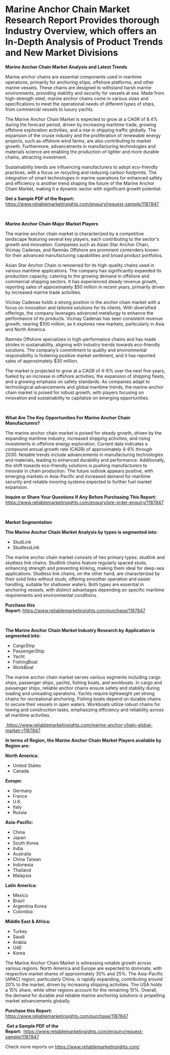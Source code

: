 <p><h1>Marine Anchor Chain Market Research Report Provides thorough Industry Overview, which offers an In-Depth Analysis of Product Trends and New Market Divisions</h1></p><p><strong>Marine Anchor Chain Market Analysis and Latest Trends</strong></p>
<p><p>Marine anchor chains are essential components used in maritime operations, primarily for anchoring ships, offshore platforms, and other marine vessels. These chains are designed to withstand harsh marine environments, providing stability and security for vessels at sea. Made from high-strength steel, marine anchor chains come in various sizes and specifications to meet the operational needs of different types of ships, from commercial vessels to luxury yachts.</p><p>The Marine Anchor Chain Market is expected to grow at a CAGR of 8.4% during the forecast period, driven by increasing maritime trade, growing offshore exploration activities, and a rise in shipping traffic globally. The expansion of the cruise industry and the proliferation of renewable energy projects, such as offshore wind farms, are also contributing to market growth. Furthermore, advancements in manufacturing technologies and materials science are enabling the production of lighter and more durable chains, attracting investment. </p><p>Sustainability trends are influencing manufacturers to adopt eco-friendly practices, with a focus on recycling and reducing carbon footprints. The integration of smart technologies in marine operations for enhanced safety and efficiency is another trend shaping the future of the Marine Anchor Chain Market, making it a dynamic sector with significant growth potential.</p></p>
<p><strong>Get a Sample PDF of the Report:&nbsp;</strong> <a href="https://www.reliablemarketinsights.com/enquiry/request-sample/1187847?utm_campaign=2943&utm_medium=2&utm_source=Github&utm_content=ia&utm_term=06032025&utm_id=marine-anchor-chain">https://www.reliablemarketinsights.com/enquiry/request-sample/1187847</a></p>
<p>&nbsp;</p>
<p><strong>Marine Anchor Chain Major Market Players</strong></p>
<p><p>The marine anchor chain market is characterized by a competitive landscape featuring several key players, each contributing to the sector's growth and innovation. Companies such as Asian Star Anchor Chain, Vicinay Cadenas, and Ramnäs Offshore are prominent contenders known for their advanced manufacturing capabilities and broad product portfolios.</p><p>Asian Star Anchor Chain is renowned for its high-quality chains used in various maritime applications. The company has significantly expanded its production capacity, catering to the growing demand in offshore and commercial shipping sectors. It has experienced steady revenue growth, reporting sales of approximately $50 million in recent years, primarily driven by increased marine trade activities.</p><p>Vicinay Cadenas holds a strong position in the anchor chain market with a focus on innovation and tailored solutions for its clients. With diversified offerings, the company leverages advanced metallurgy to enhance the performance of its products. Vicinay Cadenas has seen consistent revenue growth, nearing $100 million, as it explores new markets, particularly in Asia and North America.</p><p>Ramnäs Offshore specializes in high-performance chains and has made strides in sustainability, aligning with industry trends towards eco-friendly solutions. The company’s commitment to quality and environmental responsibility is fostering positive market sentiment, and it has reported sales of approximately $30 million.</p><p>The market is projected to grow at a CAGR of 4-6% over the next five years, fueled by an increase in offshore activities, the expansion of shipping fleets, and a growing emphasis on safety standards. As companies adapt to technological advancements and global maritime trends, the marine anchor chain market is poised for robust growth, with players focusing on innovation and sustainability to capitalize on emerging opportunities.</p></p>
<p>&nbsp;</p>
<p><strong>What Are The Key Opportunities For Marine Anchor Chain Manufacturers?</strong></p>
<p><p>The marine anchor chain market is poised for steady growth, driven by the expanding maritime industry, increased shipping activities, and rising investments in offshore energy exploration. Current data indicates a compound annual growth rate (CAGR) of approximately 4-6% through 2030. Notable trends include advancements in manufacturing technologies and materials, leading to enhanced durability and performance. Additionally, the shift towards eco-friendly solutions is pushing manufacturers to innovate in chain production. The future outlook appears positive, with emerging markets in Asia-Pacific and increased demand for maritime security and reliable mooring systems expected to further fuel market expansion.</p></p>
<p><strong>Inquire or Share Your Questions If Any Before Purchasing This Report:</strong> <a href="https://www.reliablemarketinsights.com/enquiry/pre-order-enquiry/1187847?utm_campaign=2943&utm_medium=2&utm_source=Github&utm_content=ia&utm_term=06032025&utm_id=marine-anchor-chain">https://www.reliablemarketinsights.com/enquiry/pre-order-enquiry/1187847</a></p>
<p>&nbsp;</p>
<p><strong>Market Segmentation</strong></p>
<p><strong>The Marine Anchor Chain Market Analysis by types is segmented into:</strong></p>
<p><ul><li>StudLink</li><li>StudlessLink</li></ul></p>
<p><p>The marine anchor chain market consists of two primary types: studlink and studless link chains. Studlink chains feature regularly spaced studs, enhancing strength and preventing kinking, making them ideal for deep-sea applications. Studless link chains, on the other hand, are characterized by their solid links without studs, offering smoother operation and easier handling, suitable for shallower waters. Both types are essential in anchoring vessels, with distinct advantages depending on specific maritime requirements and environmental conditions.</p></p>
<p><strong>Purchase this Report:&nbsp;</strong><a href="https://www.reliablemarketinsights.com/purchase/1187847?utm_campaign=2943&utm_medium=2&utm_source=Github&utm_content=ia&utm_term=06032025&utm_id=marine-anchor-chain">https://www.reliablemarketinsights.com/purchase/1187847</a></p>
<p>&nbsp;</p>
<p><strong>The Marine Anchor Chain Market Industry Research by Application is segmented into:</strong></p>
<p><ul><li>CargoShip</li><li>PassengerShip</li><li>Yacht</li><li>FishingBoat</li><li>WorkBoat</li></ul></p>
<p><p>The marine anchor chain market serves various segments including cargo ships, passenger ships, yachts, fishing boats, and workboats. In cargo and passenger ships, reliable anchor chains ensure safety and stability during loading and unloading operations. Yachts require lightweight yet strong chains for recreational anchoring. Fishing boats depend on durable chains to secure their vessels in open waters. Workboats utilize robust chains for towing and construction tasks, emphasizing efficiency and reliability across all maritime activities.</p></p>
<p><a href="https://www.reliablemarketinsights.com/marine-anchor-chain-global-market-r1187847?utm_campaign=2943&utm_medium=2&utm_source=Github&utm_content=ia&utm_term=06032025&utm_id=marine-anchor-chain">&nbsp;https://www.reliablemarketinsights.com/marine-anchor-chain-global-market-r1187847</a></p>
<p><strong>In terms of Region, the Marine Anchor Chain Market Players available by Region are:</strong></p>
<p>
    <p> <strong> North America: </strong>
        <ul>
            <li>United States</li>
            <li>Canada</li>
        </ul>
        </p> 
    <p> <strong> Europe: </strong>
        <ul>
            <li>Germany</li>
            <li>France</li>
            <li>U.K.</li>
            <li>Italy</li>
            <li>Russia</li>
        </ul>
        </p> 
    <p> <strong> Asia-Pacific: </strong>
        <ul>
            <li>China</li>
            <li>Japan</li>
            <li>South Korea</li>
            <li>India</li>
            <li>Australia</li>
            <li>China Taiwan</li>
            <li>Indonesia</li>
            <li>Thailand</li>
            <li>Malaysia</li>
        </ul>
        </p> 
    <p> <strong> Latin America: </strong>
        <ul>
            <li>Mexico</li>
            <li>Brazil</li>
            <li>Argentina Korea</li>
            <li>Colombia</li>
        </ul>
        </p> 
    <p> <strong> Middle East & Africa: </strong>
        <ul>
            <li>Turkey</li>
            <li>Saudi</li>
            <li>Arabia</li>
            <li>UAE</li>
            <li>Korea</li>
        </ul>
    </p>
    </p>
<p><p>The Marine Anchor Chain Market is witnessing notable growth across various regions. North America and Europe are expected to dominate, with respective market shares of approximately 30% and 25%. The Asia-Pacific (APAC) region, particularly China, is rapidly expanding, contributing around 20% to the market, driven by increasing shipping activities. The USA holds a 15% share, while other regions account for the remaining 10%. Overall, the demand for durable and reliable marine anchoring solutions is propelling market advancements globally.</p></p>
<p><strong>Purchase this Report: </strong><a href="https://www.reliablemarketinsights.com/purchase/1187847?utm_campaign=2943&utm_medium=2&utm_source=Github&utm_content=ia&utm_term=06032025&utm_id=marine-anchor-chain">https://www.reliablemarketinsights.com/purchase/1187847</a></p>
<p>&nbsp;<strong>Get a Sample PDF of the Report:&nbsp;&nbsp;</strong><a href="https://www.reliablemarketinsights.com/enquiry/request-sample/1187847?utm_campaign=2943&utm_medium=2&utm_source=Github&utm_content=ia&utm_term=06032025&utm_id=marine-anchor-chain">https://www.reliablemarketinsights.com/enquiry/request-sample/1187847</a></p>
<p><strong></strong></p>
<p>Check more reports on <a href="https://www.reliablemarketinsights.com/?utm_campaign=2943&utm_medium=2&utm_source=Github&utm_content=ia&utm_term=06032025&utm_id=marine-anchor-chain">https://www.reliablemarketinsights.com/</a></p>